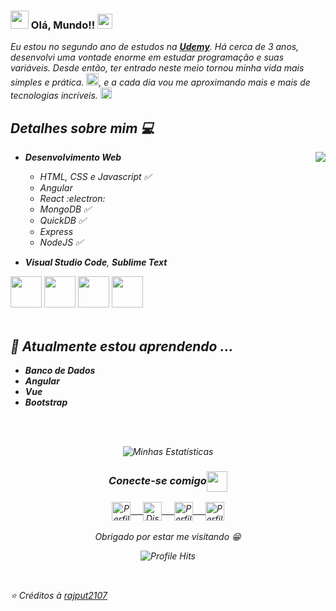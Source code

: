 ### <img src="https://github.com/rajput2107/rajput2107/blob/master/Assets/Hi.gif" width="29px"> Olá, Mundo!!&nbsp;<img src="https://github.com/rajput2107/rajput2107/blob/master/Assets/Earth.gif" width="24px">
<em>Eu estou no segundo ano de estudos na <a href="https://www.udemy.com/"><b>Udemy</b></a>. Há cerca de 3 anos, desenvolvi uma vontade enorme 
em estudar programação e suas variáveis. Desde então, ter entrado neste meio tornou minha vida mais simples e prática. <img src="https://github.com/rajput2107/rajput2107/blob/master/Assets/PC.gif" height="20px"/>, e a cada dia vou me aproximando mais e mais de tecnologias incríveis. <img src="https://github.com/rajput2107/rajput2107/blob/master/Assets/Rocket.gif" height="18px">
 <br/>
## Detalhes sobre mim :computer: 

<img align="right" src="https://github.com/rajput2107/rajput2107/blob/master/Assets/Developer.gif"/>

- **Desenvolvimento Web**
	- HTML, CSS e Javascript :white_check_mark:
	- Angular
	- React :electron:
	- MongoDB :white_check_mark:
    - QuickDB :white_check_mark:
  - Express
  - NodeJS :white_check_mark:

- **Visual Studio Code**, **Sublime Text**


<code><a href="https://www.javascript.com/" target="_blank"><img height="50" src="https://www.vectorlogo.zone/logos/javascript/javascript-ar21.svg"></a></code>
<code><a href="https://nodejs.org/en/" target="_blank"><img height="50" src="https://www.vectorlogo.zone/logos/nodejs/nodejs-ar21.svg"></a></code>
<code><a href="https://reactjs.org/" target="_blank"><img height="50" src="https://www.vectorlogo.zone/logos/reactjs/reactjs-ar21.svg"></a></code>
<code><a href="https://www.mongodb.com/" target="_blank"><img height="50" src="https://www.vectorlogo.zone/logos/mongodb/mongodb-ar21.svg"></a></code>
<br/><br/>

## 🌱 Atualmente estou aprendendo ...
- **Banco de Dados**
- **Angular**
- **Vue**
- **Bootstrap**
<br/>
  <br/>



<p align="center">
<img align="center" src="https://github-readme-stats.vercel.app/api?username=torr7s&theme=dark&show_icons=true" alt="Minhas Estatísticas">
</p>  

<div align="center">
  <h3 align="center">Conecte-se comigo<img align="center" src="https://github.com/rajput2107/rajput2107/blob/master/Assets/Handshake.gif" height="33px" /></h3> 
</div>
<p align="center">
 <a href="https://stackoverflow.com/users/15118203/torr7s" target="_blank">
  <img align="center" alt="Perfil de Torr7s em Stack Overflow" width="30px" src="https://www.vectorlogo.zone/logos/stackoverflow/stackoverflow-icon.svg" /> &nbsp; &nbsp;
 </a>
 <a href="https://discord.com/channels/@me/794930591258509382" target="_blank">
  <img align="center" alt="Discord de Torr7s" width="30px" src="https://www.vectorlogo.zone/logos/discordapp/discordapp-icon.svg" /> &nbsp; &nbsp;
 </a>
 <a href="https://stackexchange.com/users/20595738/torr7s" target="_blank">
  <img align="center" alt="Perfil de Torr7s em Stack Exchange" width="30px" src="https://www.vectorlogo.zone/logos/stackexchange/stackexchange-icon.svg" /> &nbsp; &nbsp;
 </a>
 <a href="https://medium.com/@torr7s" target="_blank">
  <img align="center" alt="Perfil de Torr7s em Medium" width="30px" src="https://www.vectorlogo.zone/logos/medium/medium-tile.svg" />
 </a> 
  <br/>
  <br/>
  Obrigado por estar me visitando 😁<br/>
</p>
<p align="center"><img alt="Profile Hits" src="https://hits.seeyoufarm.com/api/count/incr/badge.svg?url=https%3A%2F%2Fgithub.com%2Frajput2107%2F" /></p>
<br/>
<p>

⭐️ Créditos à [rajput2107](https://github.com/rajput2107)
